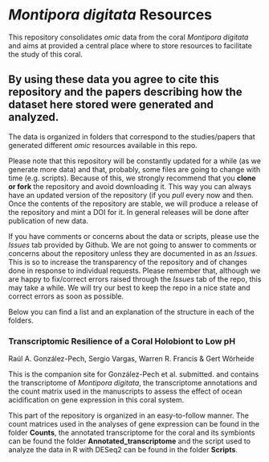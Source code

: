 # *Montipora digitata* Resources

This repository consolidates *omic* data from the coral *Montipora digitata* and aims at provided a central place where to store resources to facilitate the study of this coral. 

## By using these data you agree to cite this repository and the papers describing how the dataset here stored were generated and analyzed.

The data is organized in folders that correspond to the studies/papers that generated different *omic* resources available in this repo.

Please note that this repository will be constantly updated for a while (as we generate more data) and that, probably, some files are going to change with time (e.g. scripts). Because of this, we strongly recommend that you **clone or fork** the repository and avoid downloading it. This way you can always have an updated version of the repository (if you *pull* every now and then. Once the contents of the repository are stable, we will produce a release of the repository and mint a DOI for it. In general releases will be done after publication of new data.

If you have comments or concerns about the data or scripts, please use the *Issues* tab provided by Github. We are not going to answer to comments or concerns about the repository unless they are documented in as an *Issues*. This is so to increase the transparency of the repository and of changes done in response to individual requests. Please remember that, although we are happy to fix/correct errors raised through the *Issues* tab of the repo, this may take a while. We will try our best to keep the repo in a nice state and correct errors as soon as possible.

Below you can find a list and an explanation of the structure in each of the folders.

### Transcriptomic Resilience of a Coral Holobiont to Low pH

Raúl A. González-Pech, Sergio Vargas, Warren R. Francis & Gert Wörheide

This is the companion site for González-Pech et al. submitted. and contains the transcriptome of *Montipora digitata*, the transcriptome annotations and the count matrix used in the manuscripts to assess the effect of ocean acidification on gene expression in this coral system.

This part of the repository is organized in an easy-to-follow manner. The count matrices used in the analyses of gene expression can be found in the folder **Counts**, the annotated transcriptome for the coral and its symbionts can be found the folder **Annotated_transcriptome** and the script used to analyze the data in R with DESeq2 can be found in the folder **Scripts**.


